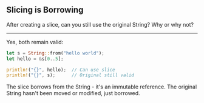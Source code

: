 ## Slicing is Borrowing

After creating a slice, can you still use the original String? Why or why not?

---

Yes, both remain valid:
```rust
let s = String::from("hello world");
let hello = &s[0..5];

println!("{}", hello);  // Can use slice
println!("{}", s);      // Original still valid
```
The slice borrows from the String - it's an immutable reference. The original String hasn't been moved or modified, just borrowed.

